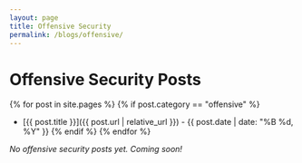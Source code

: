 ```yaml
---
layout: page
title: Offensive Security
permalink: /blogs/offensive/
---
```


# Offensive Security Posts

{% for post in site.pages %}
  {% if post.category == "offensive" %}
  - [{{ post.title }}]({{ post.url | relative_url }}) - {{ post.date | date: "%B %d, %Y" }}
  {% endif %}
{% endfor %}

*No offensive security posts yet. Coming soon!*

